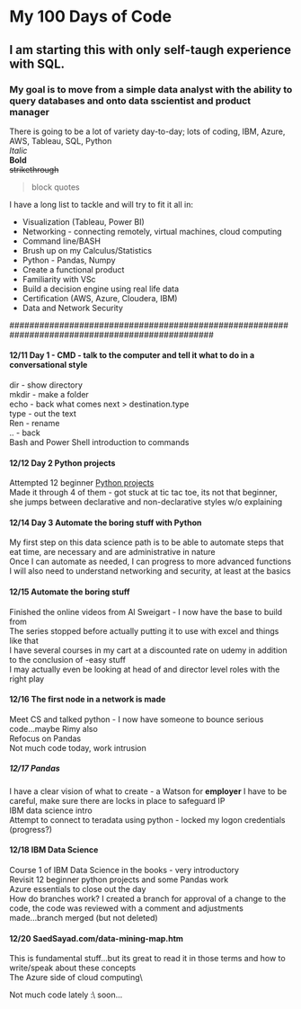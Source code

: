# My 100 Days of Code

## I am starting this with only self-taugh experience with SQL.

### My goal is to move from a simple data analyst with the ability to query databases and onto data sscientist and product manager
There is going to be a lot of variety day-to-day; lots of coding, IBM, Azure, AWS, Tableau, SQL, Python\
*Italic*\
**Bold**\
~~strikethrough~~
>block quotes
>
I have a long list to tackle and will try to fit it all in:
* Visualization (Tableau, Power BI)
* Networking - connecting remotely, virtual machines, cloud computing
* Command line/BASH
* Brush up on my Calculus/Statistics
* Python - Pandas, Numpy 
* Create a functional product
* Familiarity with VSc
* Build a decision engine using real life data
* Certification (AWS, Azure, Cloudera, IBM)
* Data and Network Security

#################################################################################################
#### 12/11 Day 1 - CMD - talk to the computer and tell it what to do in a conversational style
dir - show directory\
mkdir - make a folder \
echo - back what comes next > destination.type\
type - out the text\
Ren - rename\
.. - back\
Bash and Power Shell introduction to commands
#### 12/12 Day 2 Python projects
Attempted 12 beginner [Python projects](https://www.youtube.com/watch?v=8ext9G7xspg&t=1564s) \
Made it through 4 of them - got stuck at tic tac toe, its not that beginner, she jumps between declarative and non-declarative styles w/o explaining
#### 12/14 Day 3 Automate the boring stuff with Python
My first step on this data science path is to be able to automate steps that eat time, are necessary and are administrative in nature\
Once I can automate as needed, I can progress to more advanced functions\
I will also need to understand networking and security, at least at the basics
#### 12/15 Automate the boring stuff
Finished the online videos from Al Sweigart - I now have the base to build from\
The series stopped before actually putting it to use with excel and things like that\
I have several courses in my cart at a discounted rate on udemy in addition to the conclusion of -easy stuff\
I may actually even be looking at head of and director level roles with the right play
#### 12/16 The first node in a network is made
Meet CS and talked python - I now have someone to bounce serious code...maybe Rimy also\
Refocus on Pandas\
Not much code today, work intrusion
##### 12/17 Pandas
I have a clear vision of what to create - a Watson for **employer**
I have to be careful, make sure there are locks in place to safeguard IP\
IBM data science intro\
Attempt to connect to teradata using python - locked my logon credentials (progress?)
#### 12/18 IBM Data Science
Course 1 of IBM Data Science in the books - very introductory\
Revisit 12 beginner python projects and some Pandas work\
Azure essentials to close out the day\
How do branches work? I created a branch for approval of a change to the code, the code was reviewed with a comment and adjustments made...branch merged (but not deleted)
#### 12/20 SaedSayad.com/data-mining-map.htm
This is fundamental stuff...but its great to read it in those terms and how to write/speak about these concepts\
The Azure side of cloud computing\

Not much code lately :\ soon...
